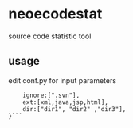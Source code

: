 # neoecodestat
source code statistic tool


## usage
edit conf.py for input parameters 
```{
	ignore:[".svn"],
	ext:[xml,java,jsp,html],
	dir:["dir1", "dir2" ,"dir3"],
}```
